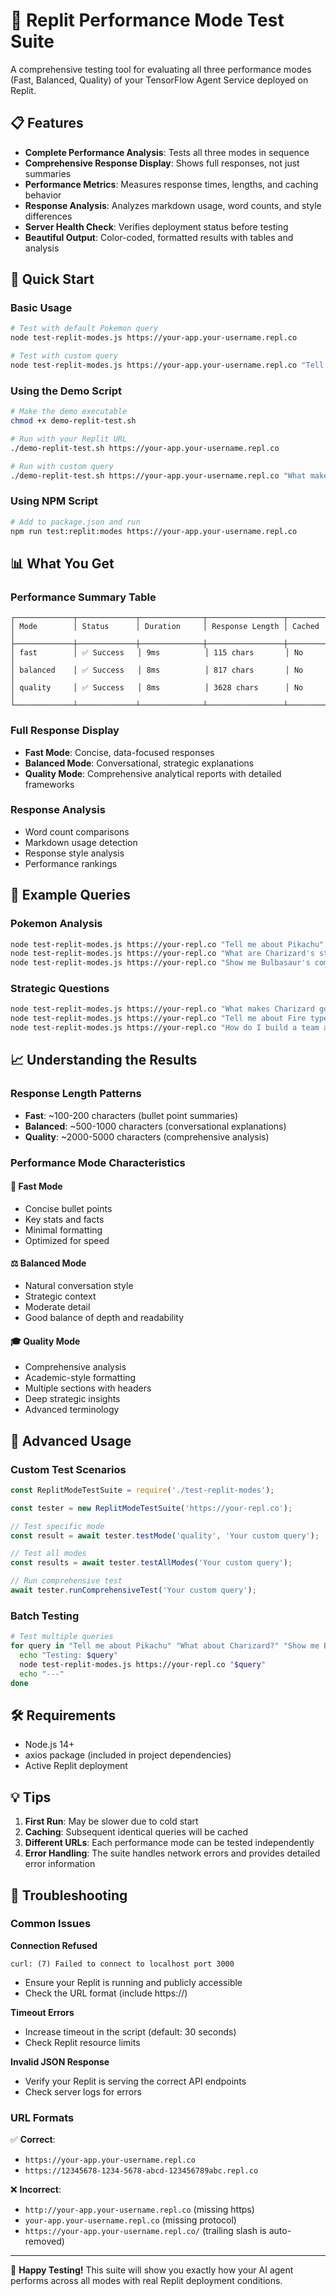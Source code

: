 # 🧪 Replit Performance Mode Test Suite

A comprehensive testing tool for evaluating all three performance modes (Fast, Balanced, Quality) of your TensorFlow Agent Service deployed on Replit.

## 📋 Features

- **Complete Performance Analysis**: Tests all three modes in sequence
- **Comprehensive Response Display**: Shows full responses, not just summaries
- **Performance Metrics**: Measures response times, lengths, and caching behavior
- **Response Analysis**: Analyzes markdown usage, word counts, and style differences
- **Server Health Check**: Verifies deployment status before testing
- **Beautiful Output**: Color-coded, formatted results with tables and analysis

## 🚀 Quick Start

### Basic Usage

```bash
# Test with default Pokemon query
node test-replit-modes.js https://your-app.your-username.repl.co

# Test with custom query
node test-replit-modes.js https://your-app.your-username.repl.co "Tell me about Charizard's competitive stats"
```

### Using the Demo Script

```bash
# Make the demo executable
chmod +x demo-replit-test.sh

# Run with your Replit URL
./demo-replit-test.sh https://your-app.your-username.repl.co

# Run with custom query
./demo-replit-test.sh https://your-app.your-username.repl.co "What makes Pikachu good for battles?"
```

### Using NPM Script

```bash
# Add to package.json and run
npm run test:replit:modes https://your-app.your-username.repl.co
```

## 📊 What You Get

### Performance Summary Table
```
┌─────────────┬─────────────┬──────────────┬─────────────────┬─────────────┐
│ Mode        │ Status      │ Duration     │ Response Length │ Cached      │
├─────────────┼─────────────┼──────────────┼─────────────────┼─────────────┤
│ fast        │ ✅ Success   │ 9ms          │ 115 chars       │ No          │
│ balanced    │ ✅ Success   │ 8ms          │ 817 chars       │ No          │
│ quality     │ ✅ Success   │ 8ms          │ 3628 chars      │ No          │
└─────────────┴─────────────┴──────────────┴─────────────────┴─────────────┘
```

### Full Response Display
- **Fast Mode**: Concise, data-focused responses
- **Balanced Mode**: Conversational, strategic explanations
- **Quality Mode**: Comprehensive analytical reports with detailed frameworks

### Response Analysis
- Word count comparisons
- Markdown usage detection
- Response style analysis
- Performance rankings

## 🎯 Example Queries

### Pokemon Analysis
```bash
node test-replit-modes.js https://your-repl.co "Tell me about Pikachu"
node test-replit-modes.js https://your-repl.co "What are Charizard's strengths?"
node test-replit-modes.js https://your-repl.co "Show me Bulbasaur's competitive stats"
```

### Strategic Questions
```bash
node test-replit-modes.js https://your-repl.co "What makes Charizard good for competitive play?"
node test-replit-modes.js https://your-repl.co "Tell me about Fire type advantages"
node test-replit-modes.js https://your-repl.co "How do I build a team around Pikachu?"
```

## 📈 Understanding the Results

### Response Length Patterns
- **Fast**: ~100-200 characters (bullet point summaries)
- **Balanced**: ~500-1000 characters (conversational explanations)
- **Quality**: ~2000-5000 characters (comprehensive analysis)

### Performance Mode Characteristics

#### 🏃 Fast Mode
- Concise bullet points
- Key stats and facts
- Minimal formatting
- Optimized for speed

#### ⚖️ Balanced Mode
- Natural conversation style
- Strategic context
- Moderate detail
- Good balance of depth and readability

#### 🎓 Quality Mode
- Comprehensive analysis
- Academic-style formatting
- Multiple sections with headers
- Deep strategic insights
- Advanced terminology

## 🔧 Advanced Usage

### Custom Test Scenarios

```javascript
const ReplitModeTestSuite = require('./test-replit-modes');

const tester = new ReplitModeTestSuite('https://your-repl.co');

// Test specific mode
const result = await tester.testMode('quality', 'Your custom query');

// Test all modes
const results = await tester.testAllModes('Your custom query');

// Run comprehensive test
await tester.runComprehensiveTest('Your custom query');
```

### Batch Testing

```bash
# Test multiple queries
for query in "Tell me about Pikachu" "What about Charizard?" "Show me Bulbasaur"; do
  echo "Testing: $query"
  node test-replit-modes.js https://your-repl.co "$query"
  echo "---"
done
```

## 🛠️ Requirements

- Node.js 14+
- axios package (included in project dependencies)
- Active Replit deployment

## 💡 Tips

1. **First Run**: May be slower due to cold start
2. **Caching**: Subsequent identical queries will be cached
3. **Different URLs**: Each performance mode can be tested independently
4. **Error Handling**: The suite handles network errors and provides detailed error information

## 🚨 Troubleshooting

### Common Issues

**Connection Refused**
```
curl: (7) Failed to connect to localhost port 3000
```
- Ensure your Replit is running and publicly accessible
- Check the URL format (include https://)

**Timeout Errors**
- Increase timeout in the script (default: 30 seconds)
- Check Replit resource limits

**Invalid JSON Response**
- Verify your Replit is serving the correct API endpoints
- Check server logs for errors

### URL Formats

✅ **Correct**:
- `https://your-app.your-username.repl.co`
- `https://12345678-1234-5678-abcd-123456789abc.repl.co`

❌ **Incorrect**:
- `http://your-app.your-username.repl.co` (missing https)
- `your-app.your-username.repl.co` (missing protocol)
- `https://your-app.your-username.repl.co/` (trailing slash is auto-removed)

---

🎉 **Happy Testing!** This suite will show you exactly how your AI agent performs across all modes with real Replit deployment conditions.
